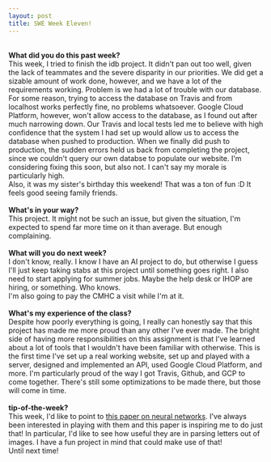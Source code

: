 ```yaml
---
layout: post
title: SWE Week Eleven!
---
```


<br><b>What did you do this past week?</b><br>
This week, I tried to finish the idb project. It didn't pan out too well, given the lack of teammates and the severe disparity in our priorities. We did get a sizable amount of work done, however, and we have a lot of the requirements working. Problem is we had a lot of trouble with our database. For some reason, trying to access the database on Travis and from localhost works perfectly fine, no problems whatsoever. Google Cloud Platform, however, won't allow access to the database, as I found out after much narrowing down. Our Travis and local tests led me to believe with high confidence that the system I had set up would allow us to access the database when pushed to production. When we finally did push to production, the sudden errors held us back from completing the project, since we couldn't query our own databse to populate our website. I'm considering fixing this soon, but also not. I can't say my morale is particularly high.<br>Also, it was my sister's birthday this weekend! That was a ton of fun :D It feels good seeing family friends.<br>
<br><b>What's in your way?</b><br>
This project. It might not be such an issue, but given the situation, I'm expected to spend far more time on it than average. But enough complaining.<br>
<br><b>What will you do next week?</b><br>
I don't know, really. I know I have an AI project to do, but otherwise I guess I'll just keep taking stabs at this project until something goes right. I also need to start applying for summer jobs. Maybe the help desk or IHOP are hiring, or something. Who knows.<br>I'm also going to pay the CMHC a visit while I'm at it.<br>
<br><b>What's my experience of the class?</b><br>
Despite how poorly everything is going, I really can honestly say that this project has made me more proud than any other I've ever made. The bright side of having more responsibilities on this assignment is that I've learned about a lot of tools that I wouldn't have been familiar with otherwise. This is the first time I've set up a real working website, set up and played with a server, designed and implemented an API, used Google Cloud Platform, and more. I'm particularly proud of the way I got Travis, Github, and GCP to come together. There's still some optimizations to be made there, but those will come in time.<br>
<br><b>tip-of-the-week?</b><br>
This week, I'd like to point to <a href="http://karpathy.github.io/2015/05/21/rnn-effectiveness/">this paper on neural networks</a>. I've always been interested in playing with them and this paper is inspiring  me to do just that! In particular, I'd like to see how useful they are in parsing letters out of images. I have a fun project in mind that could make use of that!<br>
Until next time!
